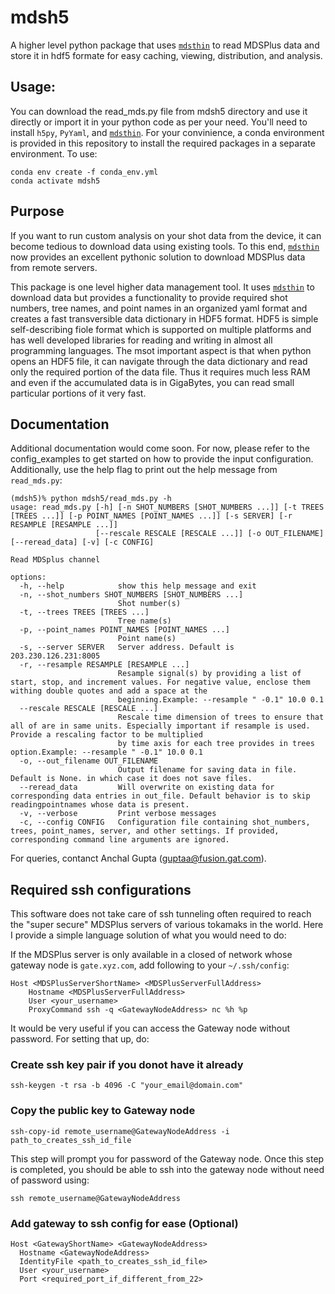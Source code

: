 # mdsh5
A higher level python package that uses [`mdsthin`](https://github.com/MDSplus/mdsthin) to read MDSPlus data and store it in hdf5 formate for easy caching, viewing, distribution, and analysis.

## Usage:

You can download the read_mds.py file from mdsh5 directory and use it directly or import it in your python code as per your need. You'll need to install `h5py`, `PyYaml`, and [`mdsthin`](https://github.com/MDSplus/mdsthin). For your convinience, a conda environment is provided in this repository to install the required packages in a separate environment. To use:

```
conda env create -f conda_env.yml
conda activate mdsh5
```

## Purpose

If you want to run custom analysis on your shot data from the device, it can become tedious to download data using existing tools. To this end, [`mdsthin`](https://github.com/MDSplus/mdsthin) now provides an excellent pythonic solution to download MDSPlus data
from remote servers.

This package is one level higher data management tool. It uses [`mdsthin`](https://github.com/MDSplus/mdsthin) to download data but provides a functionality to provide required shot numbers, tree names, and point names in an organized yaml format and creates a fast transversible data dictionary in HDF5 format. HDF5 is simple self-describing fiole format which is supported on multiple platforms and has well developed libraries for reading and writing in almost all programming languages. The msot important aspect is that when python opens an HDF5 file, it can navigate through the data dictionary and read only the required portion of the data file. Thus it requires much less RAM and even if the accumulated data is in GigaBytes, you can read small particular portions of it very fast.

## Documentation

Additional documentation would come soon. For now, please refer to the config_examples to get started on how to provide the input configuration. Additionally, use the help flag to print out the help message from `read_mds.py`:
```
(mdsh5)% python mdsh5/read_mds.py -h                          
usage: read_mds.py [-h] [-n SHOT_NUMBERS [SHOT_NUMBERS ...]] [-t TREES [TREES ...]] [-p POINT_NAMES [POINT_NAMES ...]] [-s SERVER] [-r RESAMPLE [RESAMPLE ...]]
                   [--rescale RESCALE [RESCALE ...]] [-o OUT_FILENAME] [--reread_data] [-v] [-c CONFIG]

Read MDSplus channel

options:
  -h, --help            show this help message and exit
  -n, --shot_numbers SHOT_NUMBERS [SHOT_NUMBERS ...]
                        Shot number(s)
  -t, --trees TREES [TREES ...]
                        Tree name(s)
  -p, --point_names POINT_NAMES [POINT_NAMES ...]
                        Point name(s)
  -s, --server SERVER   Server address. Default is 203.230.126.231:8005
  -r, --resample RESAMPLE [RESAMPLE ...]
                        Resample signal(s) by providing a list of start, stop, and increment values. For negative value, enclose them withing double quotes and add a space at the
                        beginning.Example: --resample " -0.1" 10.0 0.1
  --rescale RESCALE [RESCALE ...]
                        Rescale time dimension of trees to ensure that all of are in same units. Especially important if resample is used. Provide a rescaling factor to be multiplied
                        by time axis for each tree provides in trees option.Example: --resample " -0.1" 10.0 0.1
  -o, --out_filename OUT_FILENAME
                        Output filename for saving data in file. Default is None. in which case it does not save files.
  --reread_data         Will overwrite on existing data for corresponding data entries in out_file. Default behavior is to skip readingpointnames whose data is present.
  -v, --verbose         Print verbose messages
  -c, --config CONFIG   Configuration file containing shot_numbers, trees, point_names, server, and other settings. If provided, corresponding command line arguments are ignored.
```
For queries, contanct Anchal Gupta (guptaa@fusion.gat.com).

## Required ssh configurations

This software does not take care of ssh tunneling often required to reach the "super secure" MDSPlus servers of various tokamaks in the world. Here I provide a simple language solution of what you would need to do:

If the MDSPlus server is only available in a closed of network whose gateway node is `gate.xyz.com`, add following to your `~/.ssh/config`:

```
Host <MDSPlusServerShortName> <MDSPlusServerFullAddress>
	Hostname <MDSPlusServerFullAddress>
	User <your_username>
	ProxyCommand ssh -q <GatewayNodeAddress> nc %h %p
```

It would be very useful if you can access the Gateway node without password. For setting that up, do:

### Create ssh key pair if you donot have it already
```
ssh-keygen -t rsa -b 4096 -C "your_email@domain.com"
```

### Copy the public key to Gateway node
```
ssh-copy-id remote_username@GatewayNodeAddress -i path_to_creates_ssh_id_file
```
This step will prompt you for password of the Gateway node. Once this step is completed,
you should be able to ssh into the gateway node without need of password using:
```
ssh remote_username@GatewayNodeAddress
```

### Add gateway to ssh config for ease (Optional)
```
Host <GatewayShortName> <GatewayNodeAddress>
  Hostname <GatewayNodeAddress>
  IdentityFile <path_to_creates_ssh_id_file>
  User <your_username>
  Port <required_port_if_different_from_22>
```
